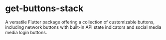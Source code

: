 # get-buttons-stack
A versatile Flutter package offering a collection of customizable buttons, including network buttons with built-in API state indicators and social media media login buttons. 
